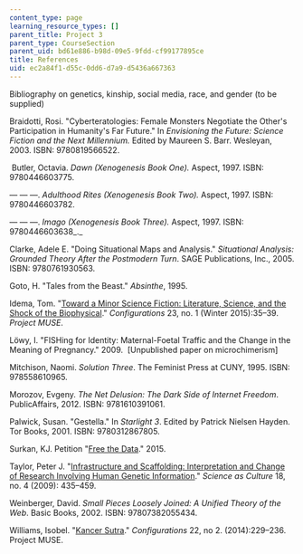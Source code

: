 ```yaml
---
content_type: page
learning_resource_types: []
parent_title: Project 3
parent_type: CourseSection
parent_uid: bd61e886-b98d-09e5-9fdd-cf99177895ce
title: References
uid: ec2a84f1-d55c-0dd6-d7a9-d5436a667363
---
```


Bibliography on genetics, kinship, social media, race, and gender (to be supplied)

Braidotti, Rosi. "Cyberteratologies: Female Monsters Negotiate the Other's Participation in Humanity's Far Future." In _Envisioning the Future: Science Fiction and the Next Millennium._ Edited by Maureen S. Barr. Wesleyan, 2003. ISBN: 9780819566522. 

 Butler, Octavia. _Dawn (Xenogenesis Book One)._ Aspect, 1997. ISBN: 9780446603775.

— — —. _Adulthood Rites (Xenogenesis Book Two)._ Aspect, 1997. ISBN: 9780446603782. 

— — —. _Imago_ _(Xenogenesis Book Three)._ Aspect, 1997. ISBN: 9780446603638_._ 

Clarke, Adele E. "Doing Situational Maps and Analysis." _Situational Analysis: Grounded Theory After the Postmodern Turn_. SAGE Publications, Inc., 2005. ISBN: 9780761930563.

Goto, H. "Tales from the Beast." _Absinthe_, 1995. 

Idema, Tom. "[Toward a Minor Science Fiction: Literature, Science, and the Shock of the Biophysical](https://muse.jhu.edu/article/576939)." _Configurations_ 23, no. 1 (Winter 2015):35–39. _Project MUSE_. 

Löwy, I. "FISHing for Identity: Maternal-Foetal Traffic and the Change in the Meaning of Pregnancy." 2009.  \[Unpublished paper on microchimerism\]

Mitchison, Naomi. _Solution Three_. The Feminist Press at CUNY, 1995. ISBN: 978558610965. 

Morozov, Evgeny. _The Net Delusion: The Dark Side of Internet Freedom_. PublicAffairs, 2012. ISBN: 9781610391061. 

Palwick, Susan. "Gestella." In _Starlight 3_. Edited by Patrick Nielsen Hayden. Tor Books, 2001. ISBN: 9780312867805.

Surkan, KJ. Petition "[Free the Data](https://www.change.org/p/mark-c-capone-ceo-of-myriad-genetics-myriad-genetics-give-us-our-damn-brca-data?recruiter=2866415&utm_source=share_for_starters&utm_medium=copyLink)." 2015. 

Taylor, Peter J. "[Infrastructure and Scaffolding: Interpretation and Change of Research Involving Human Genetic Information](http://www.tandfonline.com/doi/abs/10.1080/09505430902946649)." _Science as Culture_ 18, no. 4 (2009): 435–459. 

Weinberger, David. _Small Pieces Loosely Joined: A Unified Theory of the Web_. Basic Books, 2002. ISBN: 97807382055434.

Williams, Isobel. "[Kancer Sutra](https://muse.jhu.edu/article/555899)." _Configurations_ 22, no 2. (2014):229–236. Project MUSE.